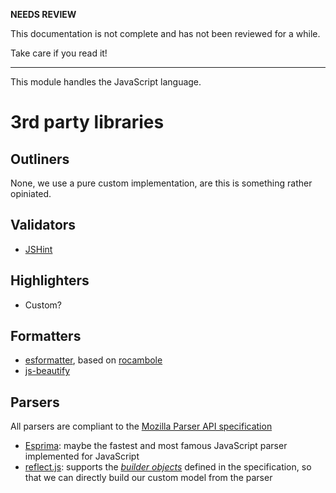 __NEEDS REVIEW__

This documentation is not complete and has not been reviewed for a while.

Take care if you read it!

----

This module handles the JavaScript language.

# 3rd party libraries

## Outliners

None, we use a pure custom implementation, are this is something rather opiniated.

## Validators

* [JSHint](http://jshint.com/)

## Highlighters

* Custom?

## Formatters

* [esformatter](https://github.com/millermedeiros/esformatter), based on [rocambole](https://github.com/millermedeiros/rocambole)
* [js-beautify](https://npmjs.org/package/js-beautify)

## Parsers

All parsers are compliant to the [Mozilla Parser API specification](https://developer.mozilla.org/en-US/docs/SpiderMonkey/Parser_API)

* [Esprima](http://esprima.org/): maybe the fastest and most famous JavaScript parser implemented for JavaScript
* [reflect.js](https://github.com/zaach/reflect.js): supports the [_builder objects_](https://developer.mozilla.org/en-US/docs/SpiderMonkey/Parser_API#Builder_objects) defined in the specification, so that we can directly build our custom model from the parser
